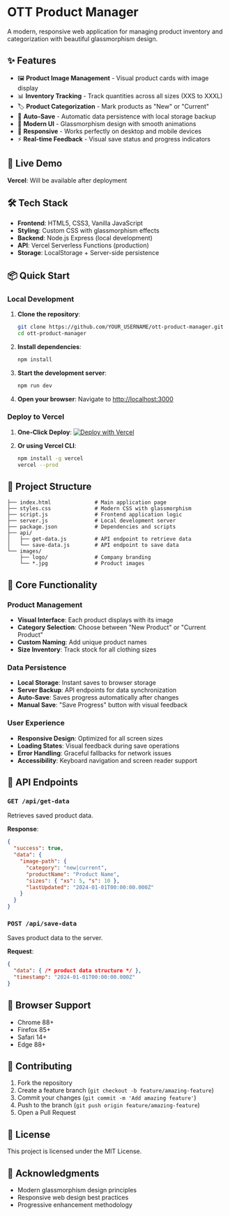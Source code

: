 # OTT Product Manager

A modern, responsive web application for managing product inventory and categorization with beautiful glassmorphism design.

## ✨ Features

- 🖼️ **Product Image Management** - Visual product cards with image display
- 📊 **Inventory Tracking** - Track quantities across all sizes (XXS to XXXL)
- 🏷️ **Product Categorization** - Mark products as "New" or "Current"
- 💾 **Auto-Save** - Automatic data persistence with local storage backup
- 🎨 **Modern UI** - Glassmorphism design with smooth animations
- 📱 **Responsive** - Works perfectly on desktop and mobile devices
- ⚡ **Real-time Feedback** - Visual save status and progress indicators

## 🚀 Live Demo

**Vercel**: Will be available after deployment

## 🛠️ Tech Stack

- **Frontend**: HTML5, CSS3, Vanilla JavaScript
- **Styling**: Custom CSS with glassmorphism effects
- **Backend**: Node.js Express (local development)
- **API**: Vercel Serverless Functions (production)
- **Storage**: LocalStorage + Server-side persistence

## 📦 Quick Start

### Local Development

1. **Clone the repository**:
   ```bash
   git clone https://github.com/YOUR_USERNAME/ott-product-manager.git
   cd ott-product-manager
   ```

2. **Install dependencies**:
   ```bash
   npm install
   ```

3. **Start the development server**:
   ```bash
   npm run dev
   ```

4. **Open your browser**:
   Navigate to [http://localhost:3000](http://localhost:3000)

### Deploy to Vercel

1. **One-Click Deploy**:
   [![Deploy with Vercel](https://vercel.com/button)](https://vercel.com/new/clone?repository-url=https://github.com/YOUR_USERNAME/ott-product-manager)

2. **Or using Vercel CLI**:
   ```bash
   npm install -g vercel
   vercel --prod
   ```

## 📁 Project Structure

```
├── index.html              # Main application page
├── styles.css              # Modern CSS with glassmorphism
├── script.js               # Frontend application logic
├── server.js               # Local development server
├── package.json            # Dependencies and scripts
├── api/
│   ├── get-data.js         # API endpoint to retrieve data
│   └── save-data.js        # API endpoint to save data
└── images/
    ├── logo/               # Company branding
    └── *.jpg               # Product images
```

## 🎯 Core Functionality

### Product Management
- **Visual Interface**: Each product displays with its image
- **Category Selection**: Choose between "New Product" or "Current Product"
- **Custom Naming**: Add unique product names
- **Size Inventory**: Track stock for all clothing sizes

### Data Persistence
- **Local Storage**: Instant saves to browser storage
- **Server Backup**: API endpoints for data synchronization
- **Auto-Save**: Saves progress automatically after changes
- **Manual Save**: "Save Progress" button with visual feedback

### User Experience
- **Responsive Design**: Optimized for all screen sizes
- **Loading States**: Visual feedback during save operations
- **Error Handling**: Graceful fallbacks for network issues
- **Accessibility**: Keyboard navigation and screen reader support

## 🔧 API Endpoints

### `GET /api/get-data`
Retrieves saved product data.

**Response**:
```json
{
  "success": true,
  "data": {
    "image-path": {
      "category": "new|current",
      "productName": "Product Name",
      "sizes": { "xs": 5, "s": 10 },
      "lastUpdated": "2024-01-01T00:00:00.000Z"
    }
  }
}
```

### `POST /api/save-data`
Saves product data to the server.

**Request**:
```json
{
  "data": { /* product data structure */ },
  "timestamp": "2024-01-01T00:00:00.000Z"
}
```

## 📱 Browser Support

- Chrome 88+
- Firefox 85+
- Safari 14+
- Edge 88+

## 🤝 Contributing

1. Fork the repository
2. Create a feature branch (`git checkout -b feature/amazing-feature`)
3. Commit your changes (`git commit -m 'Add amazing feature'`)
4. Push to the branch (`git push origin feature/amazing-feature`)
5. Open a Pull Request

## 📄 License

This project is licensed under the MIT License.

## 🙏 Acknowledgments

- Modern glassmorphism design principles
- Responsive web design best practices
- Progressive enhancement methodology
